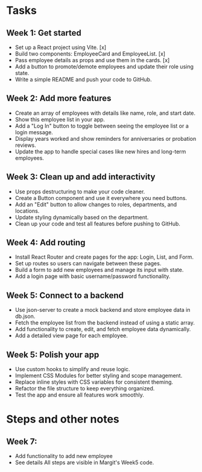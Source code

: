 # Tasks

## Week 1: Get started

- Set up a React project using Vite. [x]
- Build two components: EmployeeCard and EmployeeList. [x]
- Pass employee details as props and use them in the cards. [x]
- Add a button to promote/demote employees and update their role using state.
- Write a simple README and push your code to GitHub.

## Week 2: Add more features

- Create an array of employees with details like name, role, and start date.
- Show this employee list in your app.
- Add a "Log In" button to toggle between seeing the employee list or a login message.
- Display years worked and show reminders for anniversaries or probation reviews.
- Update the app to handle special cases like new hires and long-term employees.

## Week 3: Clean up and add interactivity

- Use props destructuring to make your code cleaner.
- Create a Button component and use it everywhere you need buttons.
- Add an "Edit" button to allow changes to roles, departments, and locations.
- Update styling dynamically based on the department.
- Clean up your code and test all features before pushing to GitHub.

## Week 4: Add routing

- Install React Router and create pages for the app: Login, List, and Form.
- Set up routes so users can navigate between these pages.
- Build a form to add new employees and manage its input with state.
- Add a login page with basic username/password functionality.

## Week 5: Connect to a backend

- Use json-server to create a mock backend and store employee data in db.json.
- Fetch the employee list from the backend instead of using a static array.
- Add functionality to create, edit, and fetch employee data dynamically.
- Add a detailed view page for each employee.

## Week 5: Polish your app

- Use custom hooks to simplify and reuse logic.
- Implement CSS Modules for better styling and scope management.
- Replace inline styles with CSS variables for consistent theming.
- Refactor the file structure to keep everything organized.
- Test the app and ensure all features work smoothly.

# Steps and other notes

## Week 7:

- Add functionality to add new employee
- See details
  All steps are visible in Margit's Week5 code.
